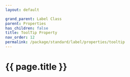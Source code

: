```yaml
---
layout: default

grand_parent: Label Class
parent: Properties
has_children: false
title: ToolTip Property
nav_order: 12
permalink: /package/standard/label/properties/tooltip
---
```

# {{ page.title }}
